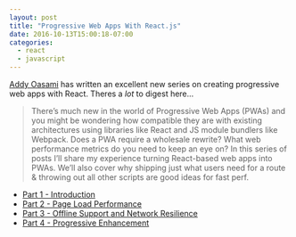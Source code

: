 ```yaml
---
layout: post
title: "Progressive Web Apps With React.js"
date: 2016-10-13T15:00:18-07:00
categories:
  - react
  - javascript
---
```


[Addy Oasami](https://addyosmani.com) has written an excellent new series on creating progressive web apps with React. Theres a *lot* to digest here...

> There’s much new in the world of Progressive Web Apps (PWAs) and you might be wondering how compatible they are with existing architectures using libraries like React and JS module bundlers like Webpack. Does a PWA require a wholesale rewrite? What web performance metrics do you need to keep an eye on? In this series of posts I’ll share my experience turning React-based web apps into PWAs. We’ll also cover why shipping just what users need for a route & throwing out all other scripts are good ideas for fast perf.

- [Part 1 - Introduction](https://medium.com/@addyosmani/progressive-web-apps-with-react-js-part-i-introduction-50679aef2b12#.essjnz6cn)
- [Part 2 - Page Load Performance](https://medium.com/@addyosmani/progressive-web-apps-with-react-js-part-2-page-load-performance-33b932d97cf2#.c0r494jle)
- [Part 3 - Offline Support and Network Resilience](https://medium.com/@addyosmani/progressive-web-apps-with-react-js-part-3-offline-support-and-network-resilience-c84db889162c#.q9ezploc3)
- [Part 4 - Progressive Enhancement](https://medium.com/@addyosmani/progressive-web-apps-with-react-js-part-4-site-is-progressively-enhanced-b5ad7cf7a447#.78atsbalh)
